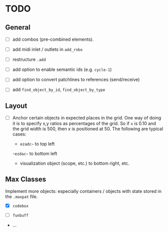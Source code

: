 # TODO

## General

- [ ] add combos (pre-combined elements).

- [ ] add midi inlet / outlets in `add_rnbo`

- [ ] restructure `.add`

- [ ] add option to enable semantic ids (e.g. `cycle-1`)

- [ ] add option to convert patchlines to references (send/receive)

- [ ] add `find_object_by_id`, `find_object_by_type`

## Layout

- [ ] Anchor certain objects in expected places in the grid. One way of doing it is to specify x,y ratios as percentages of the grid. So if `x` is 0.10 and the grid width is 500, then x is positioned at 50. The following are typical cases:

  - `ezadc~` to top left

  -`ezdac~` to bottom left

  - visualization object (scope, etc.) to bottom right, etc.

## Max Classes

Implement more objects: especially containers / objects with state stored in the `.maxpat` file.

- [x] `codebox`

- [ ] `funbuff`

- ...
